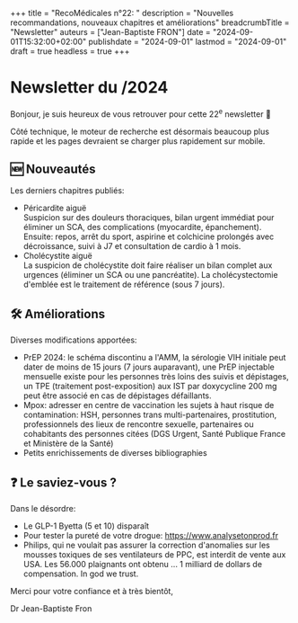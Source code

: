 +++
title = "RecoMédicales n°22: "
description = "Nouvelles recommandations, nouveaux chapitres et améliorations"
breadcrumbTitle = "Newsletter"
auteurs = ["Jean-Baptiste FRON"]
date = "2024-09-01T15:32:00+02:00"
publishdate = "2024-09-01"
lastmod = "2024-09-01"
draft = true
headless = true
+++

# Newsletter du /2024

Bonjour, je suis heureux de vous retrouver pour cette 22<sup>e</sup> newsletter 📰

Côté technique, le moteur de recherche est désormais beaucoup plus rapide et les pages devraient se charger plus rapidement sur mobile.

## 🆕 Nouveautés

Les derniers chapitres publiés:

- Péricardite aiguë  
  Suspicion sur des douleurs thoraciques, bilan urgent immédiat pour éliminer un SCA, des complications (myocardite, épanchement). Ensuite: repos, arrêt du sport, aspirine et colchicine prolongés avec décroissance, suivi à J7 et consultation de cardio à 1 mois.
- Cholécystite aiguë  
  La suspicion de cholécystite doit faire réaliser un bilan complet aux urgences (éliminer un SCA ou une pancréatite). La cholécystectomie d'emblée est le traitement de référence (sous 7 jours).

## 🛠️ Améliorations

Diverses modifications apportées:

- PrEP 2024: le schéma discontinu a l'AMM, la sérologie VIH initiale peut dater de moins de 15 jours (7 jours auparavant), une PrEP injectable mensuelle existe pour les personnes très loins des suivis et dépistages, un TPE (traitement post-exposition) aux IST par doxycycline 200 mg peut être associé en cas de dépistages défaillants.
- Mpox: adresser en centre de vaccination les sujets à haut risque de contamination: HSH, personnes trans multi-partenaires, prostitution, professionnels des lieux de rencontre sexuelle, partenaires ou cohabitants des personnes citées (DGS Urgent, Santé Publique France et Ministère de la Santé)
- Petits enrichissements de diverses bibliographies

## ❓ Le saviez-vous ?

Dans le désordre:

- Le GLP-1 Byetta (5 et 10) disparaît
- Pour tester la pureté de votre drogue: <https://www.analysetonprod.fr>
- Philips, qui ne voulait pas assurer la correction d'anomalies sur les mousses toxiques de ses ventilateurs de PPC, est interdit de vente aux USA. Les 56.000 plaignants ont obtenu ... 1 milliard de dollars de compensation. In god we trust.

Merci pour votre confiance et à très bientôt,

Dr Jean-Baptiste Fron
